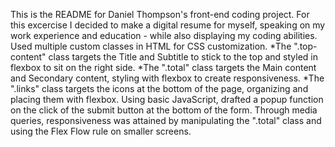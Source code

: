 This is the README for Daniel Thompson's front-end coding project. For this excercise I decided to make a digital resume for myself, speaking on my work experience and education - while also displaying my coding abilities.
Used multiple custom classes in HTML for CSS customization. 
*The ".top-content" class targets the Title and Subtitle to stick to the top and styled in flexbox to sit on the right side.
*The ".total" class targets the Main content and Secondary content, styling with flexbox to create responsiveness.
*The ".links" class targets the icons at the bottom of the page, organizing and placing them with flexbox.
Using basic JavaScript, drafted a popup function on the click of the submit button at the bottom of the form.
Through media queries, responsiveness was attained by manipulating the ".total" class and using the Flex Flow rule on smaller screens. 